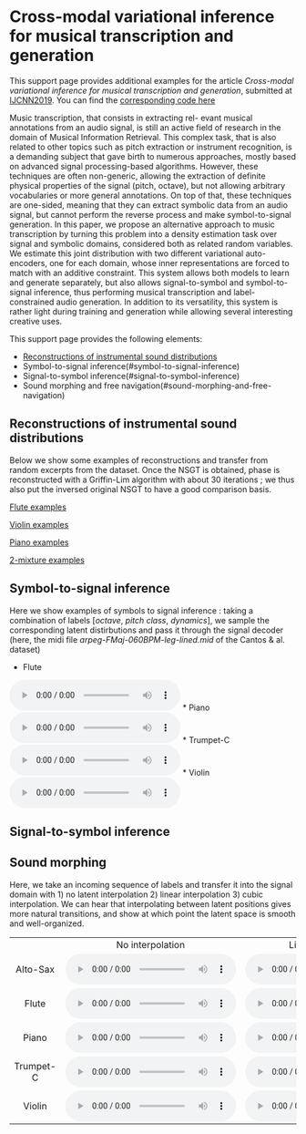 <script src="https://cdnjs.cloudflare.com/ajax/libs/mathjax/2.7.0/MathJax.js?config=TeX-AMS-MML_HTMLorMML" type="text/javascript"></script> <script type="text/javascript"> // Show button function look(type){ param=document.getElementById(type); if(param.style.display == "none") param.style.display = "block"; else param.style.display = "none" } </script> 

<script type="text/javascript"> 
      // Show button
      function look(type){ 
      param=document.getElementById(type); 
      if(param.style.display == "none") param.style.display = "block"; 
      else param.style.display = "none" 
      } 
</script> 

# Cross-modal variational inference for musical transcription and generation

This support page provides additional examples for the article *Cross-modal variational inference for musical transcription and generation*, submitted at [IJCNN2019](https://www.ijcnn.org/). You can find the [corresponding code here](https://github.com/domkirke/latent-transcription)

Music transcription, that consists in extracting rel- evant musical annotations from an audio signal, is still an active field of research in the domain of Musical Information Retrieval. This complex task, that is also related to other topics such as pitch extraction or instrument recognition, is a demanding subject that gave birth to numerous approaches, mostly based on advanced signal processing-based algorithms. However, these techniques are often non-generic, allowing the extraction of definite physical properties of the signal (pitch, octave), but not allowing arbitrary vocabularies or more general annotations. On top of that, these techniques are one-sided, meaning that they can extract symbolic data from an audio signal, but cannot perform the reverse process and make symbol-to-signal generation. In this paper, we propose an alternative approach to music transcription by turning this problem into a density estimation task over signal and symbolic domains, considered both as related random variables. We estimate this joint distribution with two different variational auto-encoders, one for each domain, whose inner representations are forced to match with an additive constraint. This system allows both models to learn and generate separately, but also allows signal-to-symbol and symbol-to-signal inference, thus performing musical transcription and label-constrained audio generation. In addition to its versatility, this system is rather light during training and generation while allowing several interesting creative uses.

This support page provides the following elements: 

* [Reconstructions of instrumental sound distributions](#reconstructions-of-instrumental-sound-distributions)
* Symbol-to-signal inference(#symbol-to-signal-inference)
* Signal-to-symbol inference(#signal-to-symbol-inference)
* Sound morphing and free navigation(#sound-morphing-and-free-navigation)

## Reconstructions of instrumental sound distributions

Below we show some examples of reconstructions and transfer from random excerpts from the dataset. Once the NSGT is obtained, phase is reconstructed with a Griffin-Lim algorithm with about 30 iterations ; we thus also put the inversed original NSGT to have a good comparison basis. 

<a href="javascript:look('rec_flute');" title="Flute examples">Flute examples</a>
<div id="rec_flute" style="display: none;">
<audio controls preload="auto" data-setup="{}" width="100%"> 
<source src="audio/audio_reconstructions/flute/ex_1_orig.mp3" type='audio/mp3'>
</audio> (original)
<audio controls preload="auto" data-setup="{}" width="100%"> 
<source src="audio/audio_reconstructions/flute/ex_1_reco.mp3" type='audio/mp3'>
</audio> (reconstructions)
<audio controls preload="auto" data-setup="{}" width="100%"> 
<source src="audio/audio_reconstructions/flute/ex_1_tf_1.mp3" type='audio/mp3'>
</audio> <audio controls preload="auto" data-setup="{}" width="100%"> 
<source src="audio/audio_reconstructions/flute/ex_1_tf_2.mp3" type='audio/mp3'>
</audio> <audio controls preload="auto" data-setup="{}" width="100%"> 
<source src="audio/audio_reconstructions/flute/ex_1_tf_3.mp3" type='audio/mp3'>
</audio> (transfer)
</div>

<a href="javascript:look('rec_violin');" title="Violin examples">Violin examples</a>
<div id="rec_violin" style="display: none;">
<audio controls preload="auto" data-setup="{}" width="100%"> 
<source src="audio/audio_reconstructions/violin/ex_2_orig.mp3" type='audio/mp3'>
</audio> (original)
<audio controls preload="auto" data-setup="{}" width="100%"> 
<source src="audio/audio_reconstructions/violin/ex_2_reco.mp3" type='audio/mp3'>
</audio> (reconstructions)
<audio controls preload="auto" data-setup="{}" width="100%"> 
<source src="audio/audio_reconstructions/violin/ex_2_tf_1.mp3" type='audio/mp3'>
</audio> <audio controls preload="auto" data-setup="{}" width="100%"> 
<source src="audio/audio_reconstructions/violin/ex_2_tf_2.mp3" type='audio/mp3'>
</audio> <audio controls preload="auto" data-setup="{}" width="100%"> 
<source src="audio/audio_reconstructions/violin/ex_2_tf_3.mp3" type='audio/mp3'>
</audio> (transfer)
</div>

<a href="javascript:look('rec_piano');" title="Piano examples">Piano examples</a>
<div id="rec_piano" style="display: none;">
<audio controls preload="auto" data-setup="{}" width="100%"> 
<source src="audio/audio_reconstructions/piano/ex_2_orig.mp3" type='audio/mp3'>
</audio> (original)
<audio controls preload="auto" data-setup="{}" width="100%"> 
<source src="audio/audio_reconstructions/piano/ex_2_reco.mp3" type='audio/mp3'>
</audio> (reconstructions)
<audio controls preload="auto" data-setup="{}" width="100%"> 
<source src="audio/audio_reconstructions/piano/ex_2_tf_1.mp3" type='audio/mp3'>
</audio> <audio controls preload="auto" data-setup="{}" width="100%"> 
<source src="audio/audio_reconstructions/piano/ex_2_tf_2.mp3" type='audio/mp3'>
</audio> <audio controls preload="auto" data-setup="{}" width="100%"> 
<source src="audio/audio_reconstructions/piano/ex_2_tf_3.mp3" type='audio/mp3'>
</audio> (transfer)
</div>

<a href="javascript:look('2mx_reco');" title="2mx examples">2-mixture examples</a>
<div id="2mx_reco" style="display: none;">
<audio controls preload="auto" data-setup="{}" width="100%"> 
<source src="audio/audio_reconstructions/2-mixture/ex_7_orig.mp3" type='audio/mp3'>
</audio> (original)
<audio controls preload="auto" data-setup="{}" width="100%"> 
<source src="audio/audio_reconstructions/2-mixture/ex_7_reco.mp3" type='audio/mp3'>
</audio> (reconstructions)
<audio controls preload="auto" data-setup="{}" width="100%"> 
<source src="audio/audio_reconstructions/2-mixture/ex_7_tf_1.mp3" type='audio/mp3'>
</audio> <audio controls preload="auto" data-setup="{}" width="100%"> 
<source src="audio/audio_reconstructions/2-mixture/ex_7_tf_2.mp3" type='audio/mp3'>
</audio> <audio controls preload="auto" data-setup="{}" width="100%"> 
<source src="audio/audio_reconstructions/2-mixture/ex_7_tf_3.mp3" type='audio/mp3'>
</audio> (transfer)
</div>

## Symbol-to-signal inference
Here we show examples of symbols to signal inference : taking a combination of labels [*octave*, *pitch class*, *dynamics*], we sample the corresponding latent distirbutions and pass it through the signal decoder (here, the midi file *arpeg-FMaj-060BPM-leg-lined.mid* of the Cantos & al. dataset)

* Flute
<audio controls preload="auto" data-setup="{}" width="100%"> 
<source src="audio/signal_transfer/fl/arpeg-FMaj-060BPM-leg-lined.mp3" type='audio/mp3'>
</audio> 
* Piano
<audio controls preload="auto" data-setup="{}" width="100%"> 
<source src="audio/signal_transfer/pno/arpeg-FMaj-060BPM-leg-lined.mp3" type='audio/mp3'>
</audio> 
* Trumpet-C
<audio controls preload="auto" data-setup="{}" width="100%"> 
<source src="audio/signal_transfer/tpc/arpeg-FMaj-060BPM-leg-lined.mp3" type='audio/mp3'>
</audio> 
* Violin
<audio controls preload="auto" data-setup="{}" width="100%"> 
<source src="audio/signal_transfer/vln/arpeg-FMaj-060BPM-leg-lined.mp3" type='audio/mp3'>
</audio> 


## Signal-to-symbol inference

## Sound morphing 
Here, we take an incoming sequence of labels and transfer it into the signal domain with 1) no latent interpolation 2) linear interpolation 3) cubic interpolation. We can hear that interpolating between latent positions gives more natural transitions, and show at which point the latent space is smooth and well-organized.

<table>
  <tr>
    <td> </td>
    <td style="text-align: center; vertical-align: middle;"> No interpolation </td> 
    <td style="text-align: center; vertical-align: middle;"> Linear interpolation </td>
    <td style="text-align: center; vertical-align: middle;"> Cubic interpolation </td>
  </tr>
  <tr>
    <td style="text-align: center; vertical-align: middle;"> Alto-Sax </td>
    <td style="text-align: center; vertical-align: middle;">
      <audio controls preload="auto" data-setup="{}" width="100%"> 
      <source src="audio/sequence/sax/sequence_3224524924112.mp3" type='audio/mp3'>
      </audio> 
    </td>
    <td style="text-align: center; vertical-align: middle;">
      <audio controls preload="auto" data-setup="{}" width="100%"> 
      <source src="audio/morph-1d/sax/sequence_3224524924112.mp3" type='audio/mp3'>
      </audio> 
    </td>
    <td style="text-align: center; vertical-align: middle;">
      <audio controls preload="auto" data-setup="{}" width="100%"> 
      <source src="audio/morph-3d/sax/sequence_3224524924112.mp3" type='audio/mp3'>
      </audio> 
    </td>
  </tr>
  <tr>
    <td style="text-align: center; vertical-align: middle;"> Flute </td>
    <td style="text-align: center; vertical-align: middle;">
      <audio controls preload="auto" data-setup="{}" width="100%"> 
      <source src="audio/sequence/fl/sequence_3224524924112.mp3" type='audio/mp3'>
      </audio> 
    </td>
    <td style="text-align: center; vertical-align: middle;">
      <audio controls preload="auto" data-setup="{}" width="100%"> 
      <source src="audio/morph-1d/fl/sequence_3224524924112.mp3" type='audio/mp3'>
      </audio> 
    </td>
    <td style="text-align: center; vertical-align: middle;">
      <audio controls preload="auto" data-setup="{}" width="100%"> 
      <source src="audio/morph-3d/fl/sequence_3224524924112.mp3" type='audio/mp3'>
      </audio> 
    </td>
  </tr>
  <tr>
    <td style="text-align: center; vertical-align: middle;"> Piano </td>
    <td style="text-align: center; vertical-align: middle;">
      <audio controls preload="auto" data-setup="{}" width="100%"> 
      <source src="audio/sequence/pno/sequence_3224524924112.mp3" type='audio/mp3'>
      </audio> 
    </td>
    <td style="text-align: center; vertical-align: middle;">
      <audio controls preload="auto" data-setup="{}" width="100%"> 
      <source src="audio/morph-1d/pno/sequence_3224524924112.mp3" type='audio/mp3'>
      </audio> 
    </td>
    <td style="text-align: center; vertical-align: middle;">
      <audio controls preload="auto" data-setup="{}" width="100%"> 
      <source src="audio/morph-3d/pno/sequence_3224524924112.mp3" type='audio/mp3'>
      </audio> 
    </td>
  </tr>
  <tr>
    <td style="text-align: center; vertical-align: middle;"> Trumpet-C </td>
    <td style="text-align: center; vertical-align: middle;">
      <audio controls preload="auto" data-setup="{}" width="100%"> 
      <source src="audio/sequence/tpc/sequence_3224524924112.mp3" type='audio/mp3'>
      </audio> 
    </td>
    <td style="text-align: center; vertical-align: middle;">
      <audio controls preload="auto" data-setup="{}" width="100%"> 
      <source src="audio/morph-1d/tpc/sequence_3224524924112.mp3" type='audio/mp3'>
      </audio> 
    </td>
    <td style="text-align: center; vertical-align: middle;">
      <audio controls preload="auto" data-setup="{}" width="100%"> 
      <source src="audio/morph-3d/tpc/sequence_3224524924112.mp3" type='audio/mp3'>
      </audio> 
    </td>
  </tr>
  <tr>
    <td style="text-align: center; vertical-align: middle;"> Violin </td>
    <td style="text-align: center; vertical-align: middle;">
      <audio controls preload="auto" data-setup="{}" width="100%"> 
      <source src="audio/sequence/vln/sequence_3224524924112.mp3" type='audio/mp3'>
      </audio> 
    </td>
    <td style="text-align: center; vertical-align: middle;">
      <audio controls preload="auto" data-setup="{}" width="100%"> 
      <source src="audio/morph-1d/vln/sequence_3224524924112.mp3" type='audio/mp3'>
      </audio> 
    </td>
    <td style="text-align: center; vertical-align: middle;">
      <audio controls preload="auto" data-setup="{}" width="100%"> 
      <source src="audio/morph-3d/vln/sequence_3224524924112.mp3" type='audio/mp3'>
      </audio> 
    </td>
  </tr>
</table>




